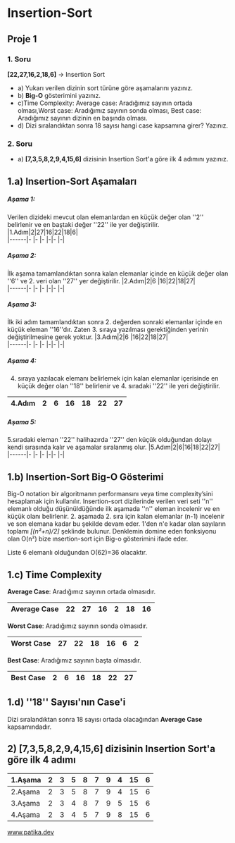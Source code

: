 # Insertion-Sort 


## Proje 1

### 1. Soru 

**[22,27,16,2,18,6]** -> Insertion Sort

- a) Yukarı verilen dizinin sort türüne göre aşamalarını yazınız.
- b) **Big-O** gösterimini yazınız.
- c)Time Complexity: Average case: Aradığımız sayının ortada olması,Worst case: Aradığımız sayının sonda olması, Best case: Aradığımız sayının dizinin en başında olması.
- d) Dizi sıralandıktan sonra 18 sayısı hangi case kapsamına girer? Yazınız.

### 2. Soru


- a) **[7,3,5,8,2,9,4,15,6]** dizisinin Insertion Sort'a göre ilk 4 adımını yazınız.

## 1.a) Insertion-Sort Aşamaları

##### Aşama 1:

 Verilen dizideki mevcut olan elemanlardan en küçük değer olan ''2'' belirlenir ve en baştaki değer ''22'' ile yer değiştirilir.
 |1.Adım|2|27|16|22|18|6|     
|------|- |- |- |-|- |-|


##### Aşama 2:


İlk aşama tamamlandıktan sonra kalan elemanlar içinde en küçük değer olan ''6'' ve 2. veri olan ''27'' yer değiştirilir.
|2.Adım|2|6 |16|22|18|27|     
|------|- |- |- |-|- |-|

##### Aşama 3:


İlk iki adım tamamlandıktan sonra 2. değerden sonraki elemanlar içinde en küçük eleman ''16''dır. Zaten 3. sıraya yazılması gerektiğinden yerinin değiştirilmesine gerek yoktur.
 |3.Adım|2|6 |16|22|18|27|     
|------|- |- |- |-|- |-|


##### Aşama 4:


4. sıraya yazılacak elemanı belirlemek için kalan elemanlar içerisinde en küçük değer olan ''18'' belirlenir ve 4. sıradaki ''22'' ile yeri değiştirilir.

|4.Adım|2|6|16|18|22|27|     
|------|- |- |- |-|- |-|

##### Aşama 5:

5.sıradaki eleman ''22'' halihazırda ''27'' den küçük olduğundan dolayı kendi sırasında kalır ve aşamalar sıralanmış olur.
|5.Adım|2|6|16|18|22|27|     
|------|- |- |- |-|- |-|


## 1.b) Insertion-Sort Big-O Gösterimi


Big-O notation bir algoritmanın performansını veya time complexity’sini hesaplamak için kullanılır. Insertion-sort dizilerinde verilen veri seti ''n'' elemanlı olduğu düşünüldüğünde ilk aşamada ''n'' eleman incelenir ve en küçük olanı belirlenir. 2. aşamada 2. sıra için kalan elemanlar (n-1) incelenir ve son elemana kadar bu şekilde devam eder. 1'den n'e kadar olan sayıların toplamı *[(n²+n)/2]* şeklinde bulunur. Denklemin domine eden fonksiyonu olan O(n²) bize ınsertion-sort için Big-o gösterimini ifade eder.

Liste 6 elemanlı olduğundan O(62)=36 olacaktır.

## 1.c) Time Complexity

**Average Case**: Aradığımız sayının ortada olmasıdır.

|Average Case|22|27|16|2|18|16|     
|------|- |- |- |-|- |-|

**Worst Case**: Aradığımız sayının sonda olmasıdır.

|Worst Case|27|22|18|16|6|2|     
|------|- |- |- |-|- |-|

**Best Case**: Aradığımız sayının başta olmasıdır.

|Best Case|2|6|16|18|22|27|     
|------|- |- |- |-|- |-|

## 1.d) ''18'' Sayısı'nın Case'i

Dizi sıralandıktan sonra 18 sayısı ortada olacağından **Average Case** kapsamındadır.


## 2) **[7,3,5,8,2,9,4,15,6]** dizisinin Insertion Sort'a göre ilk 4 adımı

|1.Aşama|2 |3|5|8|7|9|4|15|6|     
|------|- |- |- |-|- |-|-|-|-|
|2.Aşama|2 |3|5|8|7|9|4|15|6|     
|3.Aşama|2 |3|4|8|7|9|5|15|6| 
|4.Aşama|2 |3|4|5|7|9|8|15|6| 

 www.patika.dev
 